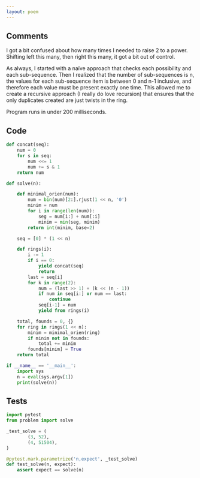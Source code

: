 ```yaml
---
layout: poem
---
```


## Comments

I got a bit confused about how many times I needed to raise 2 to a power.
Shifting left this many, then right this many, it got a bit out of control.

As always, I started with a naïve approach that checks each possibility and
each sub-sequence.  Then I realized that the number of sub-sequences is n, the
values for each sub-sequence item is between 0 and n-1 inclusive, and therefore
each value must be present exactly one time.  This allowed me to create a
recursive approach (I really do love recursion) that ensures that the only
duplicates created are just twists in the ring.

Program runs in under 200 milliseconds.

## Code

```python
def concat(seq):
    num = 0
    for s in seq:
        num <<= 1
        num += s & 1
    return num

def solve(n):

    def minimal_orien(num):
        num = bin(num)[2:].rjust(1 << n, '0')
        minim = num
        for i in range(len(num)):
            seg = num[i:] + num[:i]
            minim = min(seg, minim)
        return int(minim, base=2)

    seq = [0] * (1 << n)

    def rings(i):
        i -= 1
        if i == 0:
            yield concat(seq)
            return
        last = seq[i]
        for k in range(2):
            num = (last >> 1) + (k << (n - 1))
            if num in seq[i:] or num == last:
                continue
            seq[i-1] = num
            yield from rings(i)

    total, founds = 0, {}
    for ring in rings(1 << n):
        minim = minimal_orien(ring)
        if minim not in founds:
            total += minim
        founds[minim] = True
    return total

if __name__ == '__main__':
    import sys
    n = eval(sys.argv[1])
    print(solve(n))
```

## Tests

```python
import pytest
from problem import solve

_test_solve = (
        (3, 52),
        (4, 51504),
)

@pytest.mark.parametrize('n,expect', _test_solve)
def test_solve(n, expect):
    assert expect == solve(n)
```
